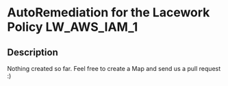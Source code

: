 # AutoRemediation for the Lacework Policy LW_AWS_IAM_1

## Description
Nothing created so far. Feel free to create a Map and send us a pull request :)
